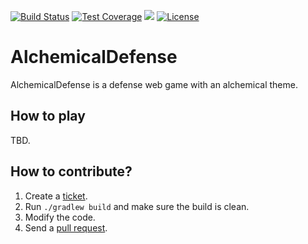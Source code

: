 [![Build Status](https://travis-ci.org/levelrin/alchemical-defense.svg?branch=main)](https://travis-ci.org/levelrin/alchemical-defense)
[![Test Coverage](https://img.shields.io/codecov/c/github/levelrin/alchemical-defense.svg)](https://codecov.io/github/levelrin/alchemical-defense?branch=main)
[![](https://tokei.rs/b1/github/levelrin/alchemical-defense?category=code)](https://github.com/levelrin/alchemical-defense)
[![License](https://img.shields.io/badge/license-MIT-green.svg)](https://github.com/levelrin/alchemical-defense/blob/main/LICENSE)

# AlchemicalDefense

AlchemicalDefense is a defense web game with an alchemical theme.

## How to play

TBD.

## How to contribute?

1. Create a [ticket](https://github.com/levelrin/alchemical-defense/issues).
1. Run `./gradlew build` and make sure the build is clean.
1. Modify the code.
1. Send a [pull request](https://github.com/levelrin/alchemical-defense/pulls).

